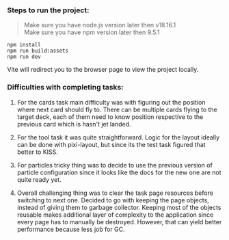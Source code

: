 ### Steps to run the project:

> Make sure you have node.js version later then v18.16.1  
> Make sure you have npm version later then 9.5.1

`npm install`  
`npm run build:assets`  
`npm run dev`  

Vite will redirect you to the browser page to view the project locally.


### Difficulties with completing tasks:  
1. For the cards task main difficulty was with figuring out the position where next card should fly to. There can be multiple cards flying to the target deck, each of them need to know position respective to the previous card which is hasn't jet landed.

2. For the tool task it was quite straightforward. Logic for the layout ideally can be done with pixi-layout, but since its the test task figured that better to KISS.

3. For particles tricky thing was to decide to use the previous version of particle configuration since it looks like the docs for the new one are not quite ready yet.

4. Overall challenging thing was to clear the task page resources before switching to next one. Decided to go with keeping the page objects, instead of giving them to garbage collector. Keeping most of the objects reusable makes additional layer of complexity to the application since every page has to manually be destroyed. However, that can yield better performance because less job for GC.